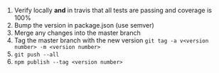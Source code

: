 1. Verify locally **and** in travis that all tests are passing and coverage is 100%
1. Bump the version in package.json (use semver)
1. Merge any changes into the master branch
1. Tag the master branch with the new version `git tag -a v<version number> -m <version number>`
1. `git push --all`
1. `npm publish --tag <version number>`
